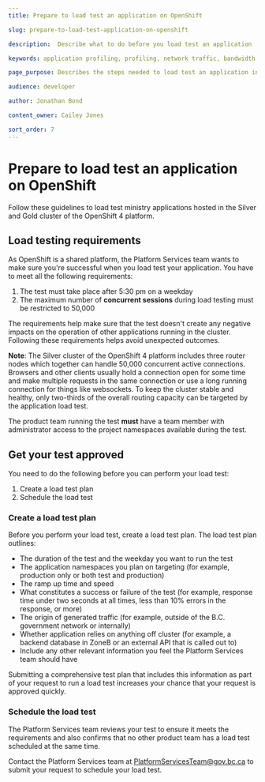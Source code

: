 ```yaml
---
title: Prepare to load test an application on OpenShift

slug: prepare-to-load-test-application-on-openshift

description:  Describe what to do before you load test an application

keywords: application profiling, profiling, network traffic, bandwidth, resiliency, HA, high availability, failover, testing, guidelines, silver, gold, OpenShift, load test, application

page_purpose: Describes the steps needed to load test an application in OpenShift. Provides further information on what developers need to do before and to schedule a test.

audience: developer

author: Jonathan Bond

content_owner: Cailey Jones

sort_order: 7
---
```


# Prepare to load test an application on OpenShift
Follow these guidelines to load test ministry applications hosted in the Silver and Gold cluster of the OpenShift 4 platform.

## Load testing requirements

As OpenShift is a shared platform, the Platform Services team wants to make sure you're successful when you load test your application. You have to meet all the following requirements:

1. The test must take place after 5:30 pm on a weekday
2. The maximum number of **concurrent sessions** during load testing must be restricted to 50,000

The requirements help make sure that the test doesn't create any negative impacts on the operation of other applications running in the cluster. Following these requirements helps avoid unexpected outcomes.

**Note**: The Silver cluster of the OpenShift 4 platform includes three router nodes which together can handle 50,000 concurrent active connections. Browsers and other clients usually hold a connection open for some time and make multiple requests in the same connection or use a long running connection for things like websockets. To keep the cluster stable and healthy, only two-thirds of the overall routing capacity can be targeted by the application load test.

The product team running the test **must** have a team member with administrator access to the project namespaces available during the test.

## Get your test approved
You need to do the following before you can perform your load test:

1. Create a load test plan
2. Schedule the load test

### Create a load test plan
Before you perform your load test, create a load test plan. The load test plan outlines:

* The duration of the test and the weekday you want to run the test
* The application namespaces you plan on targeting (for example, production only or both test and production)
* The ramp up time and speed
* What constitutes a success or failure of the test (for example, response time under two seconds at all times, less than 10% errors in the response,  or more)
* The origin of generated traffic (for example, outside of the B.C. government network or internally)
* Whether application relies on anything off cluster (for example, a backend database in ZoneB or an external API that is called out to)
* Include any other relevant information you feel the Platform Services team should have

Submitting a comprehensive test plan that includes this information as part of your request to run a load test increases your chance that your request is approved quickly.

### Schedule the load test
The Platform Services team reviews your test to ensure it meets the requirements and also confirms that no other product team has a load test scheduled at the same time.

Contact the Platform Services team at [PlatformServicesTeam@gov.bc.ca](mailto:PlatformServicesTeam@gov.bc.ca) to submit your request to schedule your load test.
